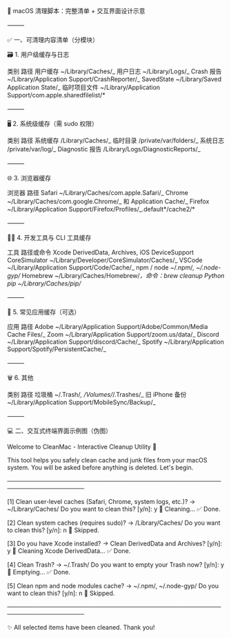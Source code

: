 🧼 macOS 清理脚本：完整清单 + 交互界面设计示意

⸻

✅ 一、可清理内容清单（分模块）

🗃️ 1. 用户级缓存与日志

类别 路径
用户缓存 ~/Library/Caches/_
用户日志 ~/Library/Logs/_
Crash 报告 ~/Library/Application Support/CrashReporter/_
SavedState ~/Library/Saved Application State/_
临时项目文件 ~/Library/Application Support/com.apple.sharedfilelist/\*

⸻

🖥 2. 系统级缓存（需 sudo 权限）

类别 路径
系统缓存 /Library/Caches/_
临时目录 /private/var/folders/_
系统日志 /private/var/log/_
Diagnostic 报告 /Library/Logs/DiagnosticReports/_

⸻

🌐 3. 浏览器缓存

浏览器 路径
Safari ~/Library/Caches/com.apple.Safari/_
Chrome ~/Library/Caches/com.google.Chrome/_ 和 Application Cache/_
Firefox ~/Library/Application Support/Firefox/Profiles/_.default*/cache2/*

⸻

👨‍💻 4. 开发工具与 CLI 工具缓存

工具 路径或命令
Xcode DerivedData, Archives, iOS DeviceSupport
CoreSimulator ~/Library/Developer/CoreSimulator/Caches/_
VSCode ~/Library/Application Support/Code/Cache/_
npm / node ~/.npm/_, ~/.node-gyp/_
Homebrew ~/Library/Caches/Homebrew/_，命令：brew cleanup
Python pip ~/Library/Caches/pip/_

⸻

🧩 5. 常见应用缓存（可选）

应用 路径
Adobe ~/Library/Application Support/Adobe/Common/Media Cache Files/_
Zoom ~/Library/Application Support/zoom.us/data/_
Discord ~/Library/Application Support/discord/Cache/_
Spotify ~/Library/Application Support/Spotify/PersistentCache/_

⸻

🗑️ 6. 其他

类别 路径
垃圾桶 ~/.Trash/_, /Volumes/_/.Trashes/_
旧 iPhone 备份 ~/Library/Application Support/MobileSync/Backup/_

⸻

💻 二、交互式终端界面示例图（伪图）

Welcome to CleanMac - Interactive Cleanup Utility 🧼

This tool helps you safely clean cache and junk files from your macOS system.
You will be asked before anything is deleted. Let's begin.

────────────────────────────────────────────────────────────────────

[1] Clean user-level caches (Safari, Chrome, system logs, etc.)?
→ ~/Library/Caches/
Do you want to clean this? [y/n]: y
🧹 Cleaning... ✅ Done.

[2] Clean system caches (requires sudo)?
→ /Library/Caches/
Do you want to clean this? [y/n]: n
🚫 Skipped.

[3] Do you have Xcode installed?
→ Clean DerivedData and Archives? [y/n]: y
🧹 Cleaning Xcode DerivedData... ✅ Done.

[4] Clean Trash?
→ ~/.Trash/
Do you want to empty your Trash now? [y/n]: y
🧹 Emptying... ✅ Done.

[5] Clean npm and node modules cache?
→ ~/.npm/, ~/.node-gyp/
Do you want to clean this? [y/n]: n
🚫 Skipped.

────────────────────────────────────────────────────────────────────

✨ All selected items have been cleaned. Thank you!
